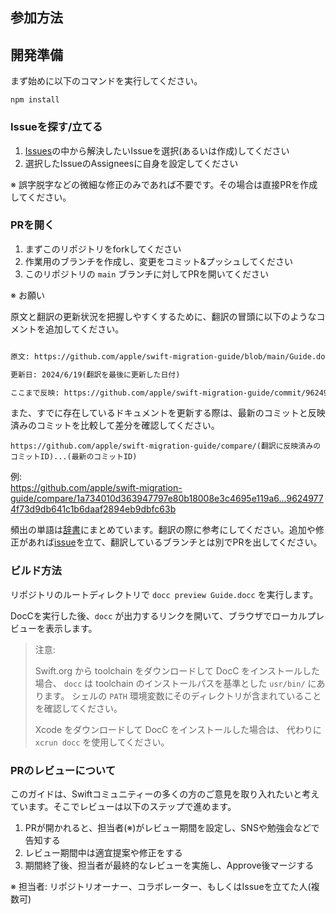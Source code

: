 ## 参加方法

## 開発準備

まず始めに以下のコマンドを実行してください。

```text
npm install
```

### Issueを探す/立てる

1. [Issues](https://github.com/stzn/swift-migration-guide-jp/issues)の中から解決したいIssueを選択(あるいは作成)してください
2. 選択したIssueのAssigneesに自身を設定してください 

※ 誤字脱字などの微細な修正のみであれば不要です。その場合は直接PRを作成してください。

### PRを開く

1. まずこのリポジトリをforkしてください
2. 作業用のブランチを作成し、変更をコミット&プッシュしてください
3. このリポジトリの `main` ブランチに対してPRを開いてください

※ お願い  

原文と翻訳の更新状況を把握しやすくするために、翻訳の冒頭に以下のようなコメントを追加してください。

```markdown

原文: https://github.com/apple/swift-migration-guide/blob/main/Guide.docc/DataRaceSafety.md

更新日: 2024/6/19(翻訳を最後に更新した日付)

ここまで反映: https://github.com/apple/swift-migration-guide/commit/96249774f73d9db641c1b6daaf2894eb9dbfc63b(翻訳した最新のコミットID)

```

また、すでに存在しているドキュメントを更新する際は、最新のコミットと反映済みのコミットを比較して差分を確認してください。

```
https://github.com/apple/swift-migration-guide/compare/(翻訳に反映済みのコミットID)...(最新のコミットID)
```

例:  
https://github.com/apple/swift-migration-guide/compare/1a734010d363947797e80b18008e3c4695e119a6...96249774f73d9db641c1b6daaf2894eb9dbfc63b

頻出の単語は[辞書](dictionary.md)にまとめています。翻訳の際に参考にしてください。追加や修正があれば[issue](https://github.com/stzn/swift-migration-guide-jp/issues)を立て、翻訳しているブランチとは別でPRを出してください。  

### ビルド方法

リポジトリのルートディレクトリで `docc preview Guide.docc` を実行します。

DocCを実行した後、`docc` が出力するリンクを開いて、ブラウザでローカルプレビューを表示します。

> 注意:
>
> Swift.org から toolchain をダウンロードして DocC をインストールした場合、
> `docc` は toolchain のインストールパスを基準とした `usr/bin/` にあります。
> シェルの `PATH` 環境変数にそのディレクトリが含まれていることを確認してください。
> 
> Xcode をダウンロードして DocC をインストールした場合は、
> 代わりに `xcrun docc` を使用してください。

### PRのレビューについて

このガイドは、Swiftコミュニティーの多くの方のご意見を取り入れたいと考えています。そこでレビューは以下のステップで進めます。

1. PRが開かれると、担当者(※)がレビュー期間を設定し、SNSや勉強会などで告知する
2. レビュー期間中は適宜提案や修正をする
3. 期間終了後、担当者が最終的なレビューを実施し、Approve後マージする

※ 担当者: リポジトリオーナー、コラボレーター、もしくはIssueを立てた人(複数可)